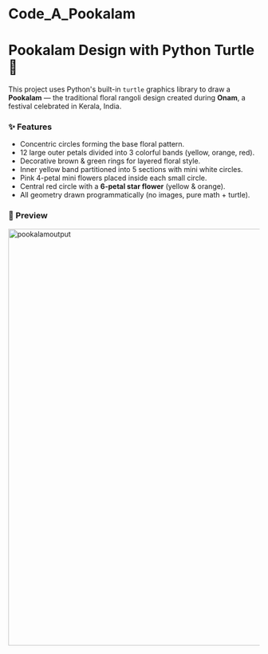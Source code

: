 # Code_A_Pookalam
# Pookalam Design with Python Turtle 🌸

This project uses Python's built-in `turtle` graphics library to draw a **Pookalam** — the traditional floral rangoli design created during **Onam**, a festival celebrated in Kerala, India.

### ✨ Features
- Concentric circles forming the base floral pattern.
- 12 large outer petals divided into 3 colorful bands (yellow, orange, red).
- Decorative brown & green rings for layered floral style.
- Inner yellow band partitioned into 5 sections with mini white circles.
- Pink 4-petal mini flowers placed inside each small circle.
- Central red circle with a **6-petal star flower** (yellow & orange).
- All geometry drawn programmatically (no images, pure math + turtle).
  
### 🎨 Preview

<img width="960" height="837" alt="pookalamoutput" src="https://github.com/user-attachments/assets/a45df679-c18f-4249-9482-ae4f97395e23" />

